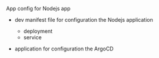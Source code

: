 App config for Nodejs app

- dev manifest file for configuration the Nodejs application
    - deployment
    - service

- application for configuration the ArgoCD